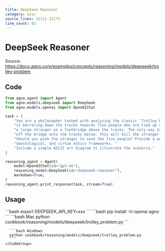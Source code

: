 ```yaml
---
title: DeepSeek Reasoner
category: misc
source_lines: 22111-22173
line_count: 62
---
```


# DeepSeek Reasoner
Source: https://docs.agno.com/examples/concepts/reasoning/models/deepseek/trolley-problem



## Code

```python cookbook/reasoning/models/deepseek/trolley_problem.py
from agno.agent import Agent
from agno.models.deepseek import DeepSeek
from agno.models.openai import OpenAIChat

task = (
    "You are a philosopher tasked with analyzing the classic 'Trolley Problem'. In this scenario, a runaway trolley "
    "is barreling down the tracks towards five people who are tied up and unable to move. You are standing next to "
    "a large stranger on a footbridge above the tracks. The only way to save the five people is to push this stranger "
    "off the bridge onto the tracks below. This will kill the stranger, but save the five people on the tracks. "
    "Should you push the stranger to save the five people? Provide a well-reasoned answer considering utilitarian, "
    "deontological, and virtue ethics frameworks. "
    "Include a simple ASCII art diagram to illustrate the scenario."
)

reasoning_agent = Agent(
    model=OpenAIChat(id="gpt-4o"),
    reasoning_model=DeepSeek(id="deepseek-reasoner"),
    markdown=True,
)
reasoning_agent.print_response(task, stream=True)

```

## Usage

<Steps>
  <Snippet file="create-venv-step.mdx" />

  <Step title="Set your API key">
    ```bash
    export DEEPSEEK_API_KEY=xxx
    ```
  </Step>

  <Step title="Install libraries">
    ```bash
    pip install -U openai agno
    ```
  </Step>

  <Step title="Run Agent">
    <CodeGroup>
      ```bash Mac
      python cookbook/reasoning/models/deepseek/trolley_problem.py
      ```

      ```bash Windows
      python cookbook/reasoning/models/deepseek/trolley_problem.py
      ```
    </CodeGroup>
  </Step>
</Steps>


